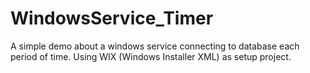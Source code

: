 # WindowsService_Timer
A simple demo about a windows service connecting to database each period of time.
Using WIX (Windows Installer XML) as setup project.
